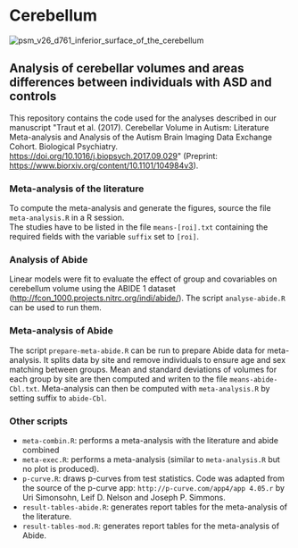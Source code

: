 # Cerebellum

![psm_v26_d761_inferior_surface_of_the_cerebellum](https://cloud.githubusercontent.com/assets/2310732/22600049/3762a1ae-ea39-11e6-990f-7cb88209e664.jpg)

## Analysis of cerebellar volumes and areas differences between individuals with ASD and controls

This repository contains the code used for the analyses described in our manuscript "Traut et al. (2017). Cerebellar Volume in Autism: Literature Meta-analysis and Analysis of the Autism Brain Imaging Data Exchange Cohort. Biological Psychiatry. https://doi.org/10.1016/j.biopsych.2017.09.029" (Preprint: https://www.biorxiv.org/content/10.1101/104984v3).

### Meta-analysis of the literature

To compute the meta-analysis and generate the figures, source the file `meta-analysis.R` in a R session.<br>
The studies have to be listed in the file `means-[roi].txt` containing the required fields with the variable `suffix` set to `[roi]`.

### Analysis of Abide

Linear models were fit to evaluate the effect of group and covariables on cerebellum volume using the ABIDE 1 dataset (http://fcon_1000.projects.nitrc.org/indi/abide/).
The script `analyse-abide.R` can be used to run them.

### Meta-analysis of Abide

The script `prepare-meta-abide.R` can be run to prepare Abide data for meta-analysis. It splits data by site and remove individuals to ensure age and sex matching between groups. Mean and standard deviations of volumes for each group by site are then computed and writen to the file `means-abide-Cbl.txt`.
Meta-analysis can then be computed with  `meta-analysis.R` by setting suffix to `abide-Cbl`.

### Other scripts

- `meta-combin.R`: performs a meta-analysis with the literature and abide combined
- `meta-exec.R`: performs a meta-analysis (similar to `meta-analysis.R` but no plot is produced).
- `p-curve.R`: draws p-curves from test statistics. Code was adapted from the source of the p-curve app: `http://p-curve.com/app4/app 4.05.r` by Uri Simonsohn, Leif D. Nelson and Joseph P. Simmons.
- `result-tables-abide.R`: generates report tables for the meta-analysis of the literature.
- `result-tables-mod.R`: generates report tables for the meta-analysis of Abide.
